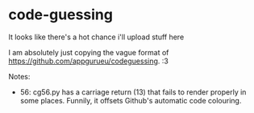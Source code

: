 # code-guessing
It looks like there's a hot chance i'll upload stuff here

I am absolutely just copying the vague format of https://github.com/appgurueu/codeguessing.
:3

Notes:
* 56: cg56.py has a carriage return (13) that fails to render properly in some places.  Funnily, it offsets Github's automatic code colouring.
